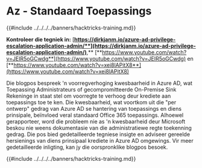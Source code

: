 # Az - Standaard Toepassings

{{#include ../../../../banners/hacktricks-training.md}}

**Kontroleer die tegniek in:** [**https://dirkjanm.io/azure-ad-privilege-escalation-application-admin/**](https://dirkjanm.io/azure-ad-privilege-escalation-application-admin/)**,** [**https://www.youtube.com/watch?v=JEIR5oGCwdg**](https://www.youtube.com/watch?v=JEIR5oGCwdg) en [**https://www.youtube.com/watch?v=xei8lAPitX8**](https://www.youtube.com/watch?v=xei8lAPitX8)

Die blogpos bespreek 'n voorregverhoging kwesbaarheid in Azure AD, wat Toepassing Administrateurs of gecompromitteerde On-Premise Sink Rekeninge in staat stel om voorregte te verhoog deur krediete aan toepassings toe te ken. Die kwesbaarheid, wat voortkom uit die "per ontwerp" gedrag van Azure AD se hantering van toepassings en diens prinsipale, beïnvloed veral standaard Office 365 toepassings. Alhoewel gerapporteer, word die probleem nie as 'n kwesbaarheid deur Microsoft beskou nie weens dokumentasie van die administratiewe regte toekenning gedrag. Die pos bied gedetailleerde tegniese insigte en adviseer gereelde hersienings van diens prinsipaal krediete in Azure AD omgewings. Vir meer gedetailleerde inligting, kan jy die oorspronklike blogpos besoek.

{{#include ../../../../banners/hacktricks-training.md}}
